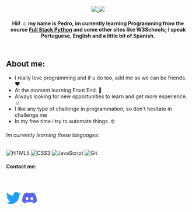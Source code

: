 <div align="center" style="display: inline_block">
  <a href="https://github.com/ThanksUniverse">
  <img height="180em" src="https://github-readme-stats.vercel.app/api?username=ThanksUniverse&show_icons=true&theme=dark&include_all_commits=true&count_private=true"/>
  <img height="180em" src="https://github-readme-stats.vercel.app/api/top-langs/?username=ThanksUniverse&layout=compact&langs_count=7&theme=dark"/>
 </a>
</div>
  
  
  
<header>
    <h4>Hii! ☺ my name is Pedro, im currently learning Programming from the course <a href="https://ebaconline.com.br/full-stack-python" target="_blank">Full Stack Python</a> and some other sites like W3Schools; I speak Portuguese, English and a little bit of Spanish.
  </header>
  <main>
    <section>
      <h2><strong>About me:</strong></h2>
      <ul>
        <li>I really love programming and if u do too, add me so we can be friends. ♥</li>
        <li>At the moment learning Front End. 📝</li>
        <li>Always looking for new opportunities to learn and get more experience. ☺</li>
        <li>I like any type of challenge in programmation, so don't hesitate in challenge me</li>
        <li>In my free time i try to automate things. 🤓</li>
      </ul>
    </section>
     <section>
       <h6>Im currently learning these languages:</h6>   
       <img src="https://camo.githubusercontent.com/5aaa493e3cfe33a44e2474afb656210e55ce612012367546cbb454a1ef73d9f2/68747470733a2f2f696d672e736869656c64732e696f2f62616467652f48544d4c352d4533344632362e7376673f267374796c653d666c6174266c6f676f3d68746d6c35266c6f676f436f6c6f723d7768697465" alt="HTML5" data-canonical-src="https://img.shields.io/badge/HTML5-E34F26.svg?&amp;style=flat&amp;logo=html5&amp;logoColor=white" style="max-width: 100%;">
       <img src="https://camo.githubusercontent.com/b3f1eddf3c48cfa61466c88f3dcf3f1b51616e2c8ff3447ac90c84f802545082/68747470733a2f2f696d672e736869656c64732e696f2f62616467652f435353332d2532333135373242362e7376673f267374796c653d666c6174266c6f676f3d63737333266c6f676f436f6c6f723d7768697465" alt="CSS3" data-canonical-src="https://img.shields.io/badge/CSS3-%231572B6.svg?&amp;style=flat&amp;logo=css3&amp;logoColor=white" style="max-width: 100%;">
<img src="https://camo.githubusercontent.com/f2ffb4b78b9aa9e39e511280def47fce6d9eae8daa2f60af369da49aa3baab33/68747470733a2f2f696d672e736869656c64732e696f2f62616467652f4a4156415343524950542d3332333333302e7376673f267374796c653d666c6174266c6f676f3d6a617661736372697074266c6f676f436f6c6f723d253233463744463145" alt="JavaScript" data-canonical-src="https://img.shields.io/badge/JAVASCRIPT-323330.svg?&amp;style=flat&amp;logo=javascript&amp;logoColor=%23F7DF1E" style="max-width: 100%;">
<img src="https://camo.githubusercontent.com/a604b4938da68b9051bab5a12cdf4f4d71f85433ce5d25ef6e020e02b9c625b4/68747470733a2f2f696d672e736869656c64732e696f2f62616467652f4749542d2532334630353033332e7376673f267374796c653d666c6174266c6f676f3d676974266c6f676f436f6c6f723d7768697465" alt="Git" data-canonical-src="https://img.shields.io/badge/GIT-%23F05033.svg?&amp;style=flat&amp;logo=git&amp;logoColor=white" style="max-width: 100%;">
     </section> 
    <footer>
      <h4>Contact me:</h4>
      <nav>
        <a href="https://twitter.com/ThanksUniverse_"><img src="./twitter.svg" alt="Twitter" title="ThanksUniverse_" style="max-width: 100%; height: 40px; width: 40px; padding-top: 40px;"</a>                     <a href="https://discordapp.com/users/296461607549272064" target="_blank"><img src="./discord.svg" alt="Discord" title="♡᲼#5025" style="max-width: 100%; height: 40px; width: 40px;"></a>
      </nav>
    </footer>
  </main>
